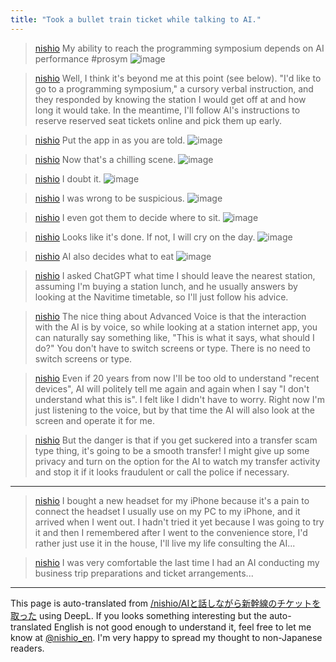 ```yaml
---
title: "Took a bullet train ticket while talking to AI."
---
```


> [nishio](https://x.com/nishio/status/1876860021000028519) My ability to reach the programming symposium depends on AI performance #prosym
>  ![image](https://pbs.twimg.com/media/GgvyPXMacAAD1Ft?format=jpg&name=large#.png)

> [nishio](https://x.com/nishio/status/1876861117428810090) Well, I think it's beyond me at this point (see below).
>  "I'd like to go to a programming symposium," a cursory verbal instruction, and they responded by knowing the station I would get off at and how long it would take.
>  In the meantime, I'll follow AI's instructions to reserve reserved seat tickets online and pick them up early.

> [nishio](https://x.com/nishio/status/1876863877217972401) Put the app in as you are told.
>  ![image](https://pbs.twimg.com/media/Ggv1t8kb0AAgrNK?format=png&name=medium#.png)

> [nishio](https://x.com/nishio/status/1876866157581348991) Now that's a chilling scene.
>  ![image](https://pbs.twimg.com/media/Ggv3uuNaEAATBwM?format=jpg&name=medium#.png)



> [nishio](https://x.com/nishio/status/1876866594451669337) I doubt it.
>  ![image](https://pbs.twimg.com/media/Ggv4OIJbMAA2kY_?format=jpg&name=medium#.png)

> [nishio](https://x.com/nishio/status/1876867303867879696) I was wrong to be suspicious.
>  ![image](https://pbs.twimg.com/media/Ggv42gVakAADdr5?format=png&name=medium#.png)

> [nishio](https://x.com/nishio/status/1876868422648152114) I even got them to decide where to sit.
>  ![image](https://pbs.twimg.com/media/Ggv53fEaIAAxb3r?format=png&name=medium#.png)

> [nishio](https://x.com/nishio/status/1876869965774491934) Looks like it's done.
>  If not, I will cry on the day.
>  ![image](https://pbs.twimg.com/media/Ggv6VAHbAAABGL-?format=png&name=medium#.png)

> [nishio](https://x.com/nishio/status/1876870255806419112) AI also decides what to eat
>  ![image](https://pbs.twimg.com/media/Ggv7hFTawAAIU22?format=jpg&name=medium#.png)

> [nishio](https://x.com/nishio/status/1876871164603007335) I asked ChatGPT what time I should leave the nearest station, assuming I'm buying a station lunch, and he usually answers by looking at the Navitime timetable, so I'll just follow his advice.

> [nishio](https://x.com/nishio/status/1876872482637955255) The nice thing about Advanced Voice is that the interaction with the AI is by voice, so while looking at a station internet app, you can naturally say something like, "This is what it says, what should I do?" You don't have to switch screens or type. There is no need to switch screens or type.

> [nishio](https://x.com/nishio/status/1876872835974434823) Even if 20 years from now I'll be too old to understand "recent devices", AI will politely tell me again and again when I say "I don't understand what this is". I felt like I didn't have to worry. Right now I'm just listening to the voice, but by that time the AI will also look at the screen and operate it for me.

> [nishio](https://x.com/nishio/status/1876873263436943865) But the danger is that if you get suckered into a transfer scam type thing, it's going to be a smooth transfer!
>  I might give up some privacy and turn on the option for the AI to watch my transfer activity and stop it if it looks fraudulent or call the police if necessary.


---

> [nishio](https://x.com/nishio/status/1879080476801180081) I bought a new headset for my iPhone because it's a pain to connect the headset I usually use on my PC to my iPhone, and it arrived when I went out. I hadn't tried it yet because I was going to try it and then I remembered after I went to the convenience store, I'd rather just use it in the house, I'll live my life consulting the AI...

> [nishio](https://x.com/nishio/status/1879080680573002005) I was very comfortable the last time I had an AI conducting my business trip preparations and ticket arrangements...


---
This page is auto-translated from [/nishio/AIと話しながら新幹線のチケットを取った](https://scrapbox.io/nishio/AIと話しながら新幹線のチケットを取った) using DeepL. If you looks something interesting but the auto-translated English is not good enough to understand it, feel free to let me know at [@nishio_en](https://twitter.com/nishio_en). I'm very happy to spread my thought to non-Japanese readers.